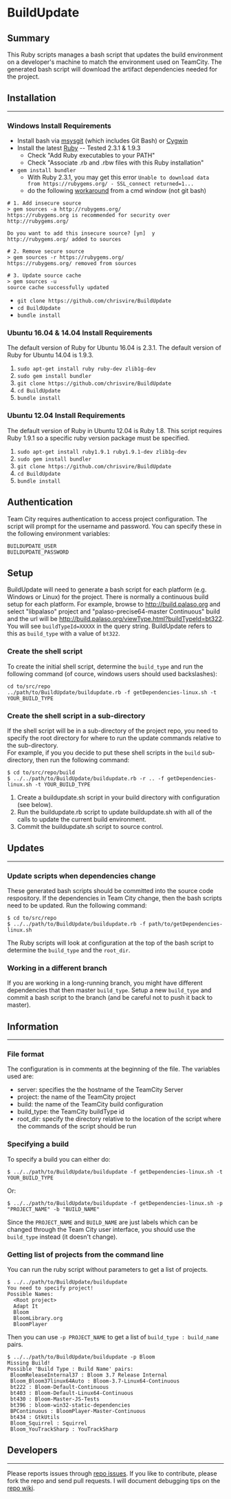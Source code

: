 # BuildUpdate

## Summary
This Ruby scripts manages a bash script that updates the build environment on a 
developer's machine to match the environment used on TeamCity.  The generated
bash script will download the artifact dependencies needed for the project.

## Installation
---
### Windows Install Requirements
* Install bash via [msysgit](http://msysgit.github.io/) (which includes Git Bash) or [Cygwin](http://www.cygwin.com/)
* Install the latest [Ruby](http://rubyinstaller.org/downloads/) -- Tested 2.3.1 & 1.9.3
  * Check "Add Ruby executables to your PATH"
  * Check "Associate .rb and .rbw files with this Ruby installation"
* `gem install bundler`
  * With Ruby 2.3.1, you may get this error `Unable to download data from https://rubygems.org/ - SSL_connect returned=1...` 
  * do the following [workaround](https://gist.github.com/eyecatchup/20a494dff3094059d71d) from a cmd window (not git bash)
  
```
# 1. Add insecure source
> gem sources -a http://rubygems.org/
https://rubygems.org is recommended for security over http://rubygems.org/

Do you want to add this insecure source? [yn]  y
http://rubygems.org/ added to sources

# 2. Remove secure source
> gem sources -r https://rubygems.org/
https://rubygems.org/ removed from sources

# 3. Update source cache
> gem sources -u
source cache successfully updated
```

* `git clone https://github.com/chrisvire/BuildUpdate`
* `cd BuildUpdate`
* `bundle install`

### Ubuntu 16.04 & 14.04 Install Requirements
The default version of Ruby for Ubuntu 16.04 is 2.3.1.
The default version of Ruby for Ubuntu 14.04 is 1.9.3.

1. `sudo apt-get install ruby ruby-dev zlib1g-dev`
2. `sudo gem install bundler`
3. `git clone https://github.com/chrisvire/BuildUpdate`
4. `cd BuildUpdate`
5. `bundle install`

### Ubuntu 12.04 Install Requirements
The default version of Ruby in Ubuntu 12.04 is Ruby 1.8.  This script requires
Ruby 1.9.1 so a specific ruby version package must be specified.

1. `sudo apt-get install ruby1.9.1 ruby1.9.1-dev zlib1g-dev`
2. `sudo gem install bundler`
3. `git clone https://github.com/chrisvire/BuildUpdate`
4. `cd BuildUpdate`
5. `bundle install`

## Authentication
Team City requires authentication to access project configuration.  The script will prompt
for the username and password.  You can specify these in the following environment variables:

```
BUILDUPDATE_USER
BUILDUPDATE_PASSWORD
```

## Setup
BuildUpdate will need to generate a bash script for each platform (e.g. Windows or Linux)
for the project.  There is normally a continuous build setup for each platform.  For example,
browse to http://build.palaso.org and select "libpalaso" project and 
"palaso-precise64-master Continuous" build and the url will be 
http://build.palaso.org/viewType.html?buildTypeId=bt322.  You will see `buildTypeId=XXXXX` 
in the query string.  BuildUpdate refers to this as `build_type` with a value of `bt322`.
   
### Create the shell script
To create the initial shell script, determine the `build_type` and run the following command
(of cource, windows users should used backslashes):

```
cd to/src/repo
../path/to/BuildUpdate/buildupdate.rb -f getDependencies-linux.sh -t YOUR_BUILD_TYPE
```

### Create the shell script in a sub-directory
If the shell script will be in a sub-directory of the project repo, you need to specify
the root directory for where to run the update commands relative to the sub-directory.  
For example, if you you decide to put these shell scripts in the `build` sub-directory,
then run the following command:

```
$ cd to/src/repo/build
$ ../../path/to/BuildUpdate/buildupdate.rb -r .. -f getDependencies-linux.sh -t YOUR_BUILD_TYPE
```

1. Create a buildupdate.sh script in your build directory with configuration (see below).  
2. Run the buildupdate.rb script to update buildupdate.sh with all of the calls to update the current build environment.
3. Commit the buildupdate.sh script to source control.

## Updates
---
### Update scripts when dependencies change
These generated bash scripts should be committed into the source code respository.  If the 
dependencies in Team City change, then the bash scripts need to be updated. Run the following command:

```
$ cd to/src/repo
$ ../../path/to/BuildUpdate/buildupdate.rb -f path/to/getDependencies-linux.sh
```

The Ruby scripts will look at configuration at the top of the bash script to determine
the `build_type` and the `root_dir`.

### Working in a different branch
If you are working in a long-running branch, you might have different dependencies 
that then master `build_type`.  Setup a new `build_type` and commit a bash script to the
branch (and be careful not to push it back to master).
 
## Information
---
### File format

The configuration is in comments at the beginning of the file.  The variables used are: 
* server: specifies the the hostname of the TeamCity Server
* project: the name of the TeamCity project
* build: the name of the TeamCity build configuration
* build_type: the TeamCity buildType id
* root_dir: specify the directory relative to the location of the script where the
commands of the script should be run

### Specifying a build
To specify a build you can either do:
```
$ ../../path/to/BuildUpdate/buildupdate -f getDependencies-linux.sh -t YOUR_BUILD_TYPE
```
Or:
```
$ ../../path/to/BuildUpdate/buildupdate -f getDependencies-linux.sh -p "PROJECT_NAME" -b "BUILD_NAME"
```

Since the `PROJECT_NAME` and `BUILD_NAME` are just labels which can be changed through
the Team City user interface, you should use the `build_type` instead (it doesn't change).

### Getting list of projects from the command line
You can run the ruby script without parameters to get a list of projects.

```
$ ../../path/to/BuildUpdate/buildupdate
You need to specify project!
Possible Names:
  <Root project>
  Adapt It
  Bloom
  BloomLibrary.org
  BloomPlayer
```

Then you can use `-p PROJECT_NAME` to get a list of `build_type : build_name` pairs.

 ```
 $ ../../path/to/BuildUpdate/buildupdate -p Bloom
Missing Build!
Possible 'Build Type : Build Name' pairs:
  BloomReleaseInternal37 : Bloom 3.7 Release Internal
  Bloom_Bloom37linux64Auto : Bloom-3.7-Linux64-Continuous
  bt222 : Bloom-Default-Continuous
  bt403 : Bloom-Default-Linux64-Continuous
  bt430 : Bloom-Master-JS-Tests
  bt396 : bloom-win32-static-dependencies
  BPContinuous : BloomPlayer-Master-Continuous
  bt434 : GtkUtils
  Bloom_Squirrel : Squirrel
  Bloom_YouTrackSharp : YouTrackSharp
```
## Developers
---
Please reports issues through [repo issues](https://github.com/chrisvire/BuildUpdate/issues/).
If you like to contribute, please fork the repo and send pull requests.
I will document debugging tips on the [repo wiki](https://github.com/chrisvire/BuildUpdate/wiki).
